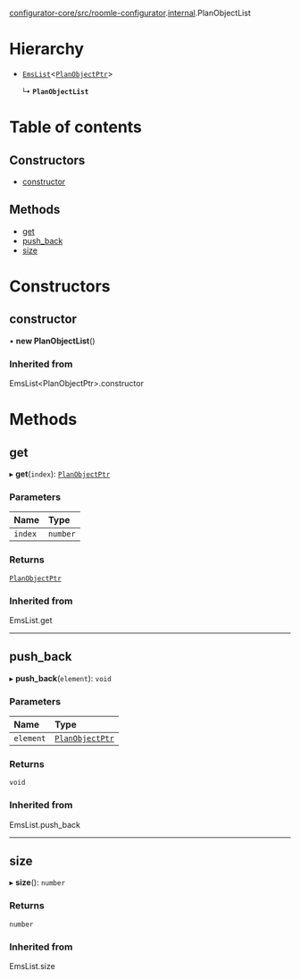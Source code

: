 [configurator-core/src/roomle-configurator](../modules/configurator_core_src_roomle_configurator.md).[internal](../modules/configurator_core_src_roomle_configurator._internal_.md).PlanObjectList

# Hierarchy

- [`EmsList`](../modules/configurator_core_src_roomle_configurator._internal_.md#emslist)<[`PlanObjectPtr`](configurator_core_src_roomle_configurator._internal_.PlanObjectPtr.md)\>

  ↳ **`PlanObjectList`**

# Table of contents

## Constructors

- [constructor](configurator_core_src_roomle_configurator._internal_.PlanObjectList.md#constructor)

## Methods

- [get](configurator_core_src_roomle_configurator._internal_.PlanObjectList.md#get)
- [push\_back](configurator_core_src_roomle_configurator._internal_.PlanObjectList.md#push_back)
- [size](configurator_core_src_roomle_configurator._internal_.PlanObjectList.md#size)

# Constructors

## constructor

• **new PlanObjectList**()

### Inherited from

EmsList<PlanObjectPtr\>.constructor

# Methods

## get

▸ **get**(`index`): [`PlanObjectPtr`](configurator_core_src_roomle_configurator._internal_.PlanObjectPtr.md)

### Parameters

| Name | Type |
| :------ | :------ |
| `index` | `number` |

### Returns

[`PlanObjectPtr`](configurator_core_src_roomle_configurator._internal_.PlanObjectPtr.md)

### Inherited from

EmsList.get

___

## push\_back

▸ **push_back**(`element`): `void`

### Parameters

| Name | Type |
| :------ | :------ |
| `element` | [`PlanObjectPtr`](configurator_core_src_roomle_configurator._internal_.PlanObjectPtr.md) |

### Returns

`void`

### Inherited from

EmsList.push\_back

___

## size

▸ **size**(): `number`

### Returns

`number`

### Inherited from

EmsList.size
